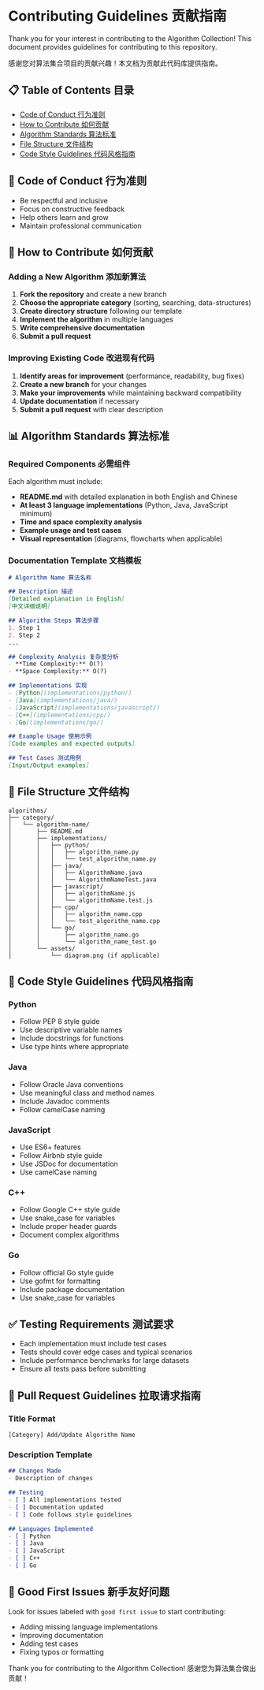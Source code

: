 # Contributing Guidelines 贡献指南

Thank you for your interest in contributing to the Algorithm Collection! This document provides guidelines for contributing to this repository.

感谢您对算法集合项目的贡献兴趣！本文档为贡献此代码库提供指南。

## 📋 Table of Contents 目录

- [Code of Conduct 行为准则](#code-of-conduct-行为准则)
- [How to Contribute 如何贡献](#how-to-contribute-如何贡献)
- [Algorithm Standards 算法标准](#algorithm-standards-算法标准)
- [File Structure 文件结构](#file-structure-文件结构)
- [Code Style Guidelines 代码风格指南](#code-style-guidelines-代码风格指南)

## 🤝 Code of Conduct 行为准则

- Be respectful and inclusive
- Focus on constructive feedback
- Help others learn and grow
- Maintain professional communication

## 🚀 How to Contribute 如何贡献

### Adding a New Algorithm 添加新算法

1. **Fork the repository** and create a new branch
2. **Choose the appropriate category** (sorting, searching, data-structures)
3. **Create directory structure** following our template
4. **Implement the algorithm** in multiple languages
5. **Write comprehensive documentation**
6. **Submit a pull request**

### Improving Existing Code 改进现有代码

1. **Identify areas for improvement** (performance, readability, bug fixes)
2. **Create a new branch** for your changes
3. **Make your improvements** while maintaining backward compatibility
4. **Update documentation** if necessary
5. **Submit a pull request** with clear description

## 📊 Algorithm Standards 算法标准

### Required Components 必需组件

Each algorithm must include:

- **README.md** with detailed explanation in both English and Chinese
- **At least 3 language implementations** (Python, Java, JavaScript minimum)
- **Time and space complexity analysis**
- **Example usage and test cases**
- **Visual representation** (diagrams, flowcharts when applicable)

### Documentation Template 文档模板

```markdown
# Algorithm Name 算法名称

## Description 描述
[Detailed explanation in English]
[中文详细说明]

## Algorithm Steps 算法步骤
1. Step 1
2. Step 2
...

## Complexity Analysis 复杂度分析
- **Time Complexity:** O(?)
- **Space Complexity:** O(?)

## Implementations 实现
- [Python](implementations/python/)
- [Java](implementations/java/)
- [JavaScript](implementations/javascript/)
- [C++](implementations/cpp/)
- [Go](implementations/go/)

## Example Usage 使用示例
[Code examples and expected outputs]

## Test Cases 测试用例
[Input/Output examples]
```

## 📁 File Structure 文件结构

```
algorithms/
├── category/
│   └── algorithm-name/
│       ├── README.md
│       ├── implementations/
│       │   ├── python/
│       │   │   ├── algorithm_name.py
│       │   │   └── test_algorithm_name.py
│       │   ├── java/
│       │   │   ├── AlgorithmName.java
│       │   │   └── AlgorithmNameTest.java
│       │   ├── javascript/
│       │   │   ├── algorithmName.js
│       │   │   └── algorithmName.test.js
│       │   ├── cpp/
│       │   │   ├── algorithm_name.cpp
│       │   │   └── test_algorithm_name.cpp
│       │   └── go/
│       │       ├── algorithm_name.go
│       │       └── algorithm_name_test.go
│       └── assets/
│           └── diagram.png (if applicable)
```

## 🎨 Code Style Guidelines 代码风格指南

### Python
- Follow PEP 8 style guide
- Use descriptive variable names
- Include docstrings for functions
- Use type hints where appropriate

### Java
- Follow Oracle Java conventions
- Use meaningful class and method names
- Include Javadoc comments
- Follow camelCase naming

### JavaScript
- Use ES6+ features
- Follow Airbnb style guide
- Use JSDoc for documentation
- Use camelCase naming

### C++
- Follow Google C++ style guide
- Use snake_case for variables
- Include proper header guards
- Document complex algorithms

### Go
- Follow official Go style guide
- Use gofmt for formatting
- Include package documentation
- Use snake_case for variables

## ✅ Testing Requirements 测试要求

- Each implementation must include test cases
- Tests should cover edge cases and typical scenarios
- Include performance benchmarks for large datasets
- Ensure all tests pass before submitting

## 📝 Pull Request Guidelines 拉取请求指南

### Title Format
```
[Category] Add/Update Algorithm Name
```

### Description Template
```markdown
## Changes Made
- Description of changes

## Testing
- [ ] All implementations tested
- [ ] Documentation updated
- [ ] Code follows style guidelines

## Languages Implemented
- [ ] Python
- [ ] Java
- [ ] JavaScript
- [ ] C++
- [ ] Go
```

## 🎯 Good First Issues 新手友好问题

Look for issues labeled with `good first issue` to start contributing:
- Adding missing language implementations
- Improving documentation
- Adding test cases
- Fixing typos or formatting

Thank you for contributing to the Algorithm Collection! 感谢您为算法集合做出贡献！